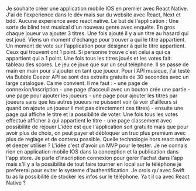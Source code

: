 Je souhaite créer une application mobile IOS en premier avec React Native. J'ai de l'experience dans le dév mais sur du website avec React, Next et bdd. Aucune experience avec react native. Le but de l'application : Une sorte de blind test musical d'un nouveau genre avec enquête. En gros chaque joueur va ajouter 3 titres. Une fois ajouté il y a un titre au hasard qui est joué. Viens un moment d'échange pour trouver a qui le titre appartient. Un moment de vote sur l'application pour désigner à qui le titre appartient. Ceux qui trouvent ont 1 point. Si personne trouve c'est celui a qui ca appartient qui a 1 point. Une fois tous les titres joués et les votes fait: tableau des scores. Le jeu ce joue que sur un seul téléphone. Il se passe de main en main pour s'ajouter en tant que joueur. Pour l'API musique, j'ai testé via Bubble Deezer API se sont des extraits gratuits de 30 secondes avec un large catalogue. Ca me convient. Il me faut : - une page de connexion/inscription - une page d'acceuil avec un bouton crée une partie - une page pour ajouter les joueurs - une page pour ajouter les titres par joueurs sans que les autres joueurs ne puissent voir (à voir d'ailleurs si quand on ajoute un joueur il met pas directement ces titres) - ensuite une page qui affiche le titre et la possibilité de voter. Une fois tous les votes effectué afficher à qui appartient le titre - une page classement avec possibilité de rejouer L'idée est que l'application soit gratuite mais que pour avoir plus de choix, on peut payer et débloquer un truc plus premium avec plus de reglage et de contenu possible. Quelle technologie hors react native et deezer utiliser ? L'idée c'est d'avoir un MVP pour le tester. Je ne connais rien en application mobile IOS dans la conception et la publication dans l'app store. Je parle d'inscription connexion pour gerer l'achat dans l'app mais s'il y a la possibilité de tout faire tourner en local sur le téléphone je prefererai pour eviter le systeme d'authentification. Je crois qu'avec Swift tu as la possibilité de stocker les infos sur le téléphone. Ya t il ca avec React Native ?
